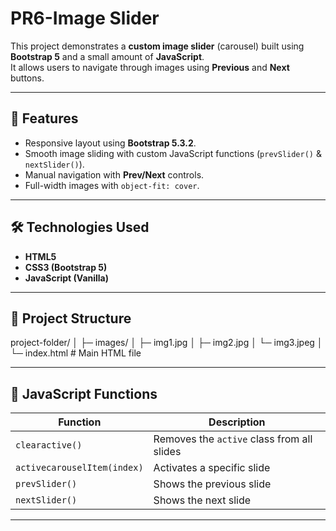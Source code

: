 # PR6-Image Slider

This project demonstrates a **custom image slider** (carousel) built using **Bootstrap 5** and a small amount of **JavaScript**.  
It allows users to navigate through images using **Previous** and **Next** buttons.

---

## 🚀 Features
- Responsive layout using **Bootstrap 5.3.2**.
- Smooth image sliding with custom JavaScript functions (`prevSlider()` & `nextSlider()`).
- Manual navigation with **Prev/Next** controls.
- Full-width images with `object-fit: cover`.

---

## 🛠️ Technologies Used
- **HTML5**
- **CSS3 (Bootstrap 5)**
- **JavaScript (Vanilla)**

---

## 📂 Project Structure
project-folder/
│
├─ images/
│ ├─ img1.jpg
│ ├─ img2.jpg
│ └─ img3.jpeg
│
└─ index.html # Main HTML file

---

## 📜 JavaScript Functions
| Function           | Description                              |
|--------------------|--------------------------------------------|
| `clearactive()`    | Removes the `active` class from all slides |
| `activecarouselItem(index)` | Activates a specific slide        |
| `prevSlider()`     | Shows the previous slide                  |
| `nextSlider()`     | Shows the next slide                      |

---